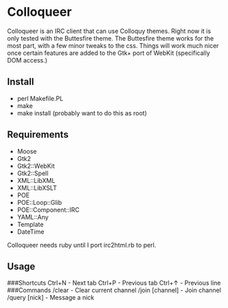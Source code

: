 Colloqueer
==========
Colloqueer is an IRC client that can use Colloquy themes. Right now it is
only tested with the Buttesfire theme. The Buttesfire theme works for the
most part, with a few minor tweaks to the css. Things will work much nicer
once certain features are added to the Gtk+ port of WebKit (specifically DOM
access.)

Install
-------
* perl Makefile.PL
* make
* make install (probably want to do this as root)

Requirements
------------
* Moose
* Gtk2
* Gtk2::WebKit
* Gtk2::Spell
* XML::LibXML
* XML::LibXSLT
* POE
* POE::Loop::Glib
* POE::Component::IRC
* YAML::Any
* Template
* DateTime

Colloqueer needs ruby until I port irc2html.rb to perl.

Usage
-----
###Shortcuts
Ctrl+N - Next tab
Ctrl+P - Previous tab
Ctrl+↑ - Previous line
###Commands
/clear - Clear current channel
/join  [channel] - Join channel
/query [nick]    - Message a nick
